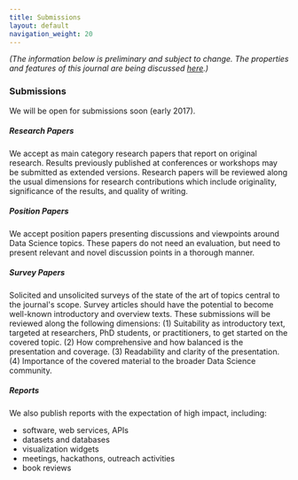 ```yaml
---
title: Submissions
layout: default
navigation_weight: 20
---
```


_(The information below is preliminary and subject to change. The properties and features of this journal are being discussed [here](https://github.com/data-science-hub/data-science-hub.github.io/issues).)_

### Submissions

We will be open for submissions soon (early 2017).


##### Research Papers

We accept as main category research papers that report on original research. Results previously published at conferences or workshops may be submitted as extended versions. Research papers will be reviewed along the usual dimensions for research contributions which include originality, significance of the results, and quality of writing.


##### Position Papers

We accept position papers presenting discussions and viewpoints around Data Science topics. These papers do not need an evaluation, but need to present relevant and novel discussion points in a thorough manner.


##### Survey Papers

Solicited and unsolicited surveys of the state of the art of topics central to the journal's scope. Survey articles should have the potential to become well-known introductory and overview texts. These submissions will be reviewed along the following dimensions: (1) Suitability as introductory text, targeted at researchers, PhD students, or practitioners, to get started on the covered topic. (2) How comprehensive and how balanced is the presentation and coverage. (3) Readability and clarity of the presentation. (4) Importance of the covered material to the broader Data Science community.


##### Reports

We also publish reports with the expectation of high impact, including:

- software, web services, APIs
- datasets and databases
- visualization widgets
- meetings, hackathons, outreach activities
- book reviews
